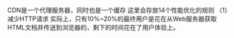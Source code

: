 CDN是一个代理服务器，同时也是一个缓存
这里会存放14个性能优化的规则
（1）减少HTTP请求
实际上，只有10%~20%的最终用户是花在从Web服务器获取HTML文档并传送到浏览器的，剩下的时间花在了用户体验上。

